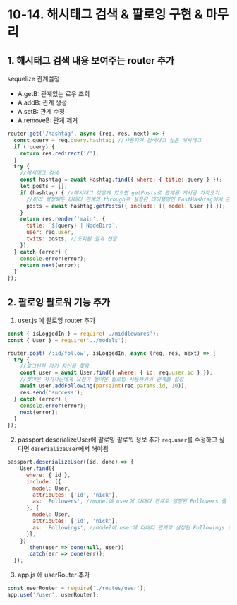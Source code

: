 # 10-14. 해시태그 검색 & 팔로잉 구현 & 마무리
## 1. 해시태그 검색 내용 보여주는 router 추가
sequelize 관계설정
- A.getB: 관계있는 로우 조회
- A.addB: 관계 생성
- A.setB: 관계 수정
- A.removeB: 관계 제거

```javascript
router.get('/hashtag', async (req, res, next) => {
  const query = req.query.hashtag; //사용자가 검색하고 싶은 해시태그
  if (!query) {
    return res.redirect('/');
  }
  try {
    //해시태그 검색
    const hashtag = await Hashtag.find({ where: { title: query } });
    let posts = [];
    if (hashtag) { //해시태그 찾은게 있으면 getPosts로 관계된 게시글 가져오기
      //미리 설정해둔 다대다 관계의 through로 설정된 테이블명인 PostHashtag에서 관계된 게시글들을 조회해서 사용자 정보도 join해서 가져옴
      posts = await hashtag.getPosts({ include: [{ model: User }] });
    }
    return res.render('main', {
      title: `${query} | NodeBird`,
      user: req.user,
      twits: posts, //조회된 결과 전달
    });
  } catch (error) {
    console.error(error);
    return next(error);
  }
});
```

## 2. 팔로잉 팔로워 기능 추가
1. user.js 에 팔로잉 router 추가 
```javascript
const { isLoggedIn } = require('./middlewares');
const { User } = require('../models');

router.post('/:id/follow', isLoggedIn, async (req, res, next) => {
  try {
    //로그인한 자기 자신을 찾음
    const user = await User.find({ where: { id: req.user.id } });
    //찾아온 자기자신에게 요청이 들어온 팔로잉 사용자와의 관계를 설정
    await user.addFollowing(parseInt(req.params.id, 10));
    res.send('success');
  } catch (error) {
    console.error(error);
    next(error);
  }
});
```

2. passport deserializeUser에 팔로잉 팔로워 정보 추가
`req.user`를 수정하고 싶다면 `deserializeUser`에서 해야됨
```javascript
passport.deserializeUser((id, done) => {
    User.find({
      where: { id },
      include: [{
        model: User,
        attributes: ['id', 'nick'],
        as: 'Followers', //model에 user에 다대다 관계로 설정된 Followers 를 가져옴
      }, {
        model: User,
        attributes: ['id', 'nick'],
        as: 'Followings', //model에 user에 다대다 관계로 설정된 Followings 를 가져옴
      }],
    })
      .then(user => done(null, user))
      .catch(err => done(err));
  });
```

3. app.js 에 userRouter 추가
```javascript
const userRouter = require('./routes/user');
app.use('/user', userRouter);
```